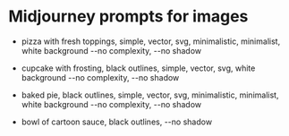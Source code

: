# Midjourney prompts for images

-   pizza with fresh toppings, simple, vector, svg, minimalistic, minimalist, white background --no complexity, --no shadow

-   cupcake with frosting, black outlines, simple, vector, svg, white background --no complexity, --no shadow

-   baked pie, black outlines, simple, vector, svg, minimalistic, minimalist, white background --no complexity, --no shadow

-   bowl of cartoon sauce, black outlines, --no shadow
